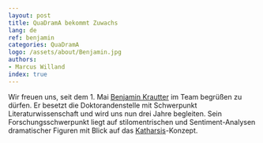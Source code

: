 ```yaml
---
layout: post
title: QuaDramA bekommt Zuwachs
lang: de
ref: benjamin
categories: QuaDramA
logo: /assets/about/Benjamin.jpg
authors: 
- Marcus Willand
index: true
---
```


Wir freuen uns, seit dem 1. Mai [Benjamin Krautter]({{site.url}}/people.de#benjamin-krautter) im Team begrüßen zu dürfen. Er besetzt die Doktorandenstelle mit Schwerpunkt Literaturwissenschaft und wird uns nun drei Jahre begleiten. Sein Forschungsschwerpunkt liegt auf stilomentrischen und Sentiment-Analysen dramatischer Figuren mit Blick auf das [Katharsis](https://de.wikipedia.org/wiki/Katharsis_(Literatur))-Konzept.
